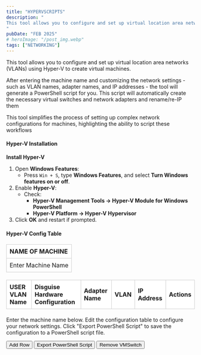```yaml
---
title: "HYPERVSCRIPTS"
description: "
This tool allows you to configure and set up virtual location area networks (VLANs) using Hyper-V to create virtual machines.
"
pubDate: "FEB 2025"
# heroImage: "/post_img.webp"
tags: ["NETWORKING"]
---
```


This tool allows you to configure and set up virtual location area networks (VLANs) using Hyper-V to create virtual machines.

After entering the machine name and customizing the network settings - such as VLAN names, adapter names, and IP addresses - the tool will generate a PowerShell script for you. This script will automatically create the necessary virtual switches and network adapters and rename/re-IP them

This tool simplifies the process of setting up complex network configurations for machines, highlighting the ability to script these workflows

#### Hyper-V Installation

**Install Hyper-V**
1. Open **Windows Features**:
    - Press `Win + S`, type **Windows Features**, and select **Turn Windows features on or off**.
2. Enable **Hyper-V**:
    - Check:
      - **Hyper-V Management Tools → Hyper-V Module for Windows PowerShell**
      - **Hyper-V Platform → Hyper-V Hypervisor**
3. Click **OK** and restart if prompted.

#### Hyper-V Config Table  

<div style="margin-top: 20px; margin-bottom: 10px; text-align: center;">
<table id="machineNameTable">
  <thead>
    <tr>
      <th>NAME OF MACHINE</th>
    </tr>
  </thead>
  <tbody>
    <tr>
      <td contenteditable="true" id="machineNameCell">Enter Machine Name</td>
    </tr>
  </tbody>
</table>

<table id="networkConfigTable">
  <thead>
    <tr>
      <th>USER VLAN Name</th>
      <th>Disguise Hardware Configuration</th>
      <th>Adapter Name</th>
      <th>VLAN</th>
      <th>IP Address</th>
      <th>Actions</th>
    </tr>
  </thead>
  <tbody>
    <!-- Rows will be dynamically populated -->
  </tbody>
</table>

<!-- Editable Number of Machines Field
<div style="margin-top: 20px; margin-bottom: 10px; text-align: center;">
<table id="machineNameTable">
  <thead>
    <tr>
      <th>Number of Servers</th>
    </tr>
  </thead>
  <tbody>
    <tr>
      <td contenteditable="true" id="NumberofServer">Number of Servers</td>
    </tr>
  </tbody>
</table> -->
    
</div>
<p>Enter the machine name below. Edit the configuration table to configure your network settings. Click "Export PowerShell Script" to save the configuration to a PowerShell script file.</p>

<button class="btn" onclick="addRow()">Add Row</button>
<button class="btn" onclick="exportPowerShell()">Export PowerShell Script</button>
<button class="add-row-btn" onclick="exportRemoveVMSwitch()">Remove VMSwitch</button>
<!-- Footer Section -->

<style>
  /* Style fix for dropdown and table */
  input[list] {
    width: 100%;
    box-sizing: border-box;
  }

  table {
    width: 100%;
    border-collapse: collapse;
    margin-bottom: 20px;
  }

  th, td {
    border: 1px solid #ccc;
    padding: 8px;
    text-align: left;
  }

  th {
    background-color: #FFFFFF
  }

  td select, td input {
    width: 100%;
  }
</style>

<script>
  // Initial Network Configuration for first 4 rows (Make sure VLAN values are numbers, not strings)
const networkConfig = [
    { VLANName: "d3Net", DisguiseConfig: "A - 10Gbit", AdapterName: "Intel(R) I210 Gigabit Network Connection", VLAN: 10, IP: "" },
    { VLANName: "ARTNET", DisguiseConfig: "B - 10Gbit", AdapterName: "Intel(R) I210 Gigabit Network Connection", VLAN: 20, IP: "" },
    { VLANName: "Media Net", DisguiseConfig: "C - 100Gbit", AdapterName: "Intel(R) I210 Gigabit Network Connection", VLAN: 30, IP: "" },
    { VLANName: "MGMT", DisguiseConfig: "D - 100Gbit", AdapterName: "Intel(R) I210 Gigabit Network Connection", VLAN: 40, IP: "" }
];

// Adapter options for dropdown (alphabetized)
const adapterOptions = [

    "Intel(R) Ethernet Controller X710 for 10GBASE-T",
    "Intel(R) Ethernet Controller X710 for 10GBASE-T #2",
    "Intel(R) Ethernet Controller X722 for 10GBASE-T #1",
    "Intel(R) Ethernet Controller X722 for 10GBASE-T #2",
    "Intel(R) Ethernet Converged Network Adapter X550-T2",
    "Intel(R) Ethernet Converged Network Adapter X550-T2 #2",
    "Intel(R) I210 Gigabit Network Connection",
    "Intel(R) I210 Gigabit Network Connection #2",
    "Intel(R) I210 Gigabit Network Connection #3",
    "Intel(R) I210 Gigabit Network Connection #4",
    "Mellanox ConnectX-6 Dx Adapter",
    "Mellanox ConnectX-6 Dx Adapter #2",
    "Mellanox ConnectX-5 Dx Adapter",
  "Mellanox ConnectX-5 Dx Adapter #2",
].sort();

// Disguise hardware configurations (alphabetized)
const disguiseOptions = [
    "10Gbit - 1",
    "10Gbit - 2",
    "1Gbit - 3",
    "1Gbit - 4",
    "A - 10Gbit",
    "A - 10Gbit",
    "A - d3Net 1Gbit",
    "B - 10Gbit",
    "B - Media 10Gbit",
    "B - ArtNet 1Gbit",
    "C - 100Gbit",
    "C - Media 10Gbit",
    "D - 100Gbit",
    "D - 25Gbit",
    "E - 100Gbit",
    "E - 25Gbit",
    "F - 100Gbit",
    "B - ArtNet 1Gbit",
].sort();

// Popular VLAN names
const vlanNameOptions = [
    "d3Net",
    "KVM",
    "Media Net",
    "PSN",
    "NDI",
    "Internet",
    "sACN/Artnet",
    "OSC/Control",
    "Omnical",
    "PTZ Camera Control",
    "MGMT"
].sort();

// Populate the configuration table with initial data
function populateTable() {
    const tableBody = document.getElementById('networkConfigTable').querySelector('tbody');
    tableBody.innerHTML = ''; // Clear existing rows
    networkConfig.forEach((config, index) => {
        const row = document.createElement('tr');
        row.innerHTML = `
            <td>
                <input list="vlanNames" value="${config.VLANName}" oninput="updateConfig(${index}, 'VLANName', this.value)" />
                <datalist id="vlanNames">
                    ${vlanNameOptions.map(option => `<option value="${option}"></option>`).join('')}
                </datalist>
            </td>
            <td>
                <select onchange="updateConfig(${index}, 'DisguiseConfig', this.value)">
                    ${disguiseOptions.map(option => 
                        `<option value="${option}" ${option === config.DisguiseConfig ? 'selected' : ''}>${option}</option>`
                    ).join('')}
                </select>
            </td>
            <td>
                <select onchange="updateConfig(${index}, 'AdapterName', this.value)">
                    ${adapterOptions.map(adapter => 
                        `<option value="${adapter}" ${adapter === config.AdapterName ? 'selected' : ''}>${adapter}</option>`
                    ).join('')}
                </select>
            </td>
            <td contenteditable="true" oninput="updateConfig(${index}, 'VLAN', parseInt(this.textContent.trim()) || '')">${config.VLAN}</td>
            <td contenteditable="true" oninput="updateConfig(${index}, 'IP', this.textContent.trim())">${config.IP}</td>
            <td><button class="btn" onclick="deleteRow(${index})">Delete</button></td>
        `;
        tableBody.appendChild(row);
    });
}

// Update configuration array when a change is made in the table
function updateConfig(index, key, value) {
    networkConfig[index][key] = value;
}

// Add a new row with default configuration
function addRow() {
    const lastRow = networkConfig[networkConfig.length - 1] || {};
    const lastVLAN = lastRow.VLAN || 0;

    // Increment VLAN by 10
    const newVLAN = lastVLAN + 10;

    networkConfig.push({ 
        VLANName: "", 
        DisguiseConfig: lastRow.DisguiseConfig || disguiseOptions[0], 
        AdapterName: lastRow.AdapterName || adapterOptions[0], 
        VLAN: newVLAN, 
        IP: "" 
    });
    populateTable();
}


// Delete a row from the table
function deleteRow(index) {
    if (confirm("Are you sure you want to delete this row?")) {
        networkConfig.splice(index, 1);
        populateTable();
    }
}


function exportRemoveVMSwitch() {
    const uniqueAdapters = [...new Set(networkConfig.map(config => config.AdapterName))];
    console.log('Unique Adapters:', uniqueAdapters);  // Check if this outputs the correct adapter names

    let psScript = '# PowerShell script to remove VMSwitch for each NIC\n\n';
    
    uniqueAdapters.forEach(adapter => {
        psScript += `Remove-VMSwitch -Name "${adapter}" -Force\n`;
    });

    const blob = new Blob([psScript], { type: "text/plain" });
    const url = URL.createObjectURL(blob);
    const link = document.createElement('a');
    link.href = url;
    link.download = "REMOVE-VMSWITCH.ps1";
    document.body.appendChild(link);
    link.click();
    document.body.removeChild(link);
}

function exportPowerShell() {
    const machineName = document.getElementById('machineNameCell').textContent.trim();
    const numberOfServers = 1

    if (!machineName || machineName === "Enter Machine Name") {
        alert("Please enter a valid machine name!");
        return;
    }

    // Loop over the number of servers
    for (let serverIndex = 1; serverIndex <= numberOfServers; serverIndex++) {
        let psScript = `# ${machineName} - Disguise HYPERV Config - Server ${serverIndex}\n\n`;

        // Set to track the switches already added
        const switchesAdded = new Set();

        networkConfig.forEach(config => {
            if (config.AdapterName && config.DisguiseConfig && config.VLANName) {
                // The Switch Name is based on the Adapter Name
                const switchName = config.AdapterName;
                // The Net Adapter Name is based on the Disguise Hardware Configuration
                const netAdapterName = config.DisguiseConfig;

                // Add the New-VMSwitch command only if the switch hasn't been added yet
                if (!switchesAdded.has(switchName)) {
                    psScript += `New-VMSwitch -Name "${switchName}" -AllowManagementOS $true -NetAdapterName "${netAdapterName}"\n`;
                    switchesAdded.add(switchName); // Mark this switch as added
                }

                // Create VM Network Adapter using the VLAN Name
                psScript += `Add-VMNetworkAdapter -ManagementOS -Name "${config.VLANName}" -SwitchName "${switchName}"\n`;

                // Set VLAN ID using the VLAN Name
                psScript += `Set-VMNetworkAdaptserVlan -VMNetworkAdapterName "${config.VLANName}" -VlanId ${config.VLAN || 0} -Access -ManagementOS\n`;

                // Check if the IP is provided for this adapter (VLAN Name)
                if (config.IP) {
                    const ipAddress = config.IP;
                    const gateway = `${ipAddress.split('.').slice(0, 3).join('.')}.1`;  // Build the gateway as xxx.xxx.xx.1

                    // Configuring IP address and Gateway for VLAN - the bottom area is hardcoded to for the HYPER-Vexport its formatting then aligns left in text editor
                    psScript += `
# Configuring IP address and Gateway for VLAN ${config.VLANName}
Set-ItemProperty -Path "HKLM:\\SYSTEM\\CurrentControlSet\\services\\Tcpip\\Parameters\\Interfaces\\$((Get-NetAdapter -InterfaceAlias 'vEthernet (${config.VLANName})').InterfaceGuid)" -Name EnableDHCP -Value 0
Remove-NetIpAddress -InterfaceAlias 'vEthernet (${config.VLANName})' -Confirm:\$false
Remove-NetRoute -InterfaceAlias 'vEthernet (${config.VLANName})' -AddressFamily IPv4 -Confirm:\$false
New-NetIpAddress -InterfaceAlias 'vEthernet (${config.VLANName})' -IpAddress ${ipAddress} -PrefixLength 24 -DefaultGateway ${gateway} -AddressFamily IPv4
`;
                }
                // If IP is missing, DHCP will remain active (no IP configuration is done)
            }
        });

        // Create and download the PowerShell script with dynamic file name
        const blob = new Blob([psScript], { type: "text/plain" });
        const url = URL.createObjectURL(blob);
        const link = document.createElement('a');
        link.href = url;
        link.download = `${machineName}-NETWORK-CONFIG-HYPERV.ps1`;  // Unique file for each server
        document.body.appendChild(link);
        link.click();
        document.body.removeChild(link);
    }
}


window.onload = function() {
    populateTable();  // This will populate the table when the page is loaded or refreshed
};
